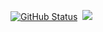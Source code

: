 [![GitHub Status](https://github-readme-stats.vercel.app/api?username=jayariglesias&show_icons=true&theme=tokyonight&line_height=37&count_private=true&)](https://fordee.dev)&nbsp;&nbsp;<a href="https://github.com/jayariglesias"><img src="https://github-readme-stats.vercel.app/api/top-langs/?username=jayariglesias&theme=tokyonight" />
</a>
